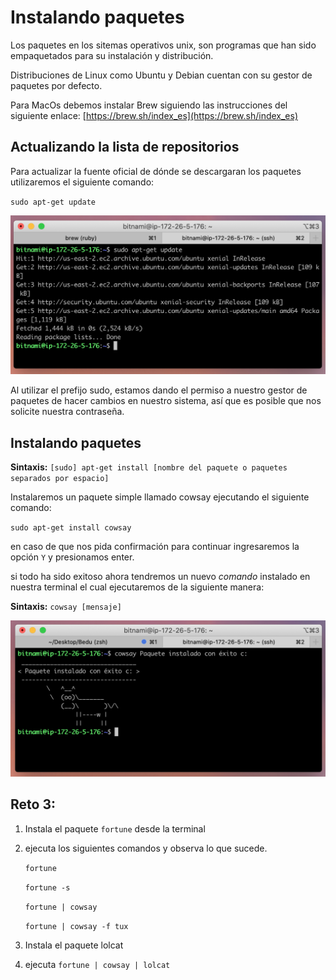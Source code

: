 # Instalando paquetes

Los paquetes en los sitemas operativos unix, son programas que han sido empaquetados para su instalación y distribución.

Distribuciones de Linux como Ubuntu y Debian cuentan con su gestor de paquetes por defecto.

Para MacOs debemos instalar Brew siguiendo las instrucciones del siguiente enlace:
[https://brew.sh/index_es](https://brew.sh/index_es)

## Actualizando la lista de repositorios

Para actualizar la fuente oficial de dónde se descargaran los paquetes utilizaremos el siguiente comando:

`sudo apt-get update`

![img/Screen_Shot_2020-03-21_at_16.33.43.png](img/Screen_Shot_2020-03-21_at_16.33.43.png)

Al utilizar el prefijo sudo, estamos dando el permiso a nuestro gestor de paquetes de hacer cambios en nuestro sistema, así que es posible que nos solicite nuestra contraseña.

## Instalando paquetes


**Sintaxis:** `[sudo] apt-get install [nombre del paquete o paquetes separados por espacio]`

Instalaremos un paquete simple llamado cowsay ejecutando el siguiente comando:

`sudo apt-get install cowsay`

en caso de que nos pida confirmación para continuar ingresaremos la opción  `Y` y presionamos enter.

si todo ha sido exitoso ahora tendremos un nuevo *comando* instalado en nuestra terminal el cual ejecutaremos de la siguiente manera:

**Sintaxis:** `cowsay [mensaje]`

![img/Untitled.png](img/Untitled.png)

## Reto 3:

1. Instala el paquete `fortune` desde la terminal
2. ejecuta los siguientes comandos y observa lo que sucede.

    `fortune`

    `fortune -s`

    `fortune | cowsay`

    `fortune | cowsay -f tux`

3. Instala el paquete lolcat
4. ejecuta `fortune | cowsay | lolcat`
